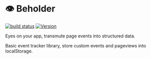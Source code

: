# 👁 Beholder

[![build status](https://travis-ci.com/remunizz/owldex.svg?branch=master)](https://travis-ci.com/remunizz/owldex) [![Version](https://img.shields.io/npm/v/beholderjs.svg)](https://www.npmjs.org/package/beholderjs)  

Eyes on your app, transmute page events into structured data.

Basic event tracker library, store custom events and pageviews into localStorage.